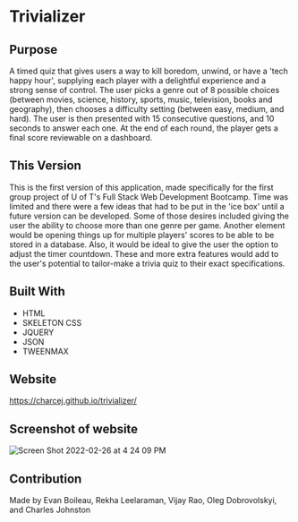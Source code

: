 # Trivializer

## Purpose
A timed quiz that gives users a way to kill boredom, unwind, or have a 'tech happy hour', supplying each player with a delightful experience and a strong sense of control. The user picks a genre out of 8 possible choices (between movies, science, history, sports, music, television, books and geography), then chooses a difficulty setting (between easy, medium, and hard). The user is then presented with 15 consecutive questions, and 10 seconds to answer each one. At the end of each round, the player gets a final score reviewable on a dashboard.

## This Version
This is the first version of this application, made specifically for the first group project of U of T's Full Stack Web Development Bootcamp. Time was limited and there were a few ideas that had to be put in the 'ice box' until a future version can be developed. Some of those desires included giving the user the ability to choose more than one genre per game. Another element would be opening things up for multiple players' scores to be able to be stored in a database. Also, it would be ideal to give the user the option to adjust the timer countdown. These and more extra features would add to the user's potential to tailor-make a trivia quiz to their exact specifications.

## Built With
* HTML
* SKELETON CSS
* JQUERY
* JSON
* TWEENMAX

## Website
https://charcej.github.io/trivializer/

## Screenshot of website
![Screen Shot 2022-02-26 at 4 24 09 PM](https://user-images.githubusercontent.com/94859458/155859584-4532eed7-4f05-4c7a-bf6c-e3a98221ab20.png)

## Contribution
Made by Evan Boileau, Rekha Leelaraman, Vijay Rao, Oleg Dobrovolskyi, and  Charles Johnston
